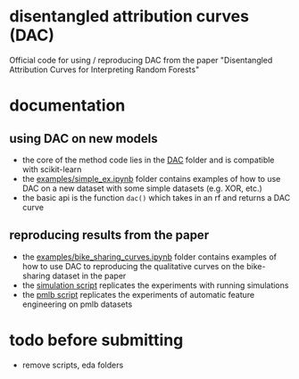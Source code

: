 # disentangled attribution curves (DAC)
Official code for using / reproducing DAC from the paper "Disentangled Attribution Curves for Interpreting Random Forests" 



# documentation

## using DAC on new models
- the core of the method code lies in the [DAC](dac) folder and is compatible with scikit-learn
- the [examples/simple_ex.ipynb](examples/simple_ex.py) folder contains examples of how to use DAC on a new dataset with some simple datasets (e.g. XOR, etc.)
- the basic api is the function ```dac()``` which takes in an rf and returns a DAC curve


## reproducing results from the paper
- the [examples/bike_sharing_curves.ipynb](examples/bike_sharing_curves.ipynb) folder contains examples of how to use DAC to reproducing the qualitative curves on the bike-sharing dataset in the paper
- the [simulation script](experiments/simulation/run_sim_synthetic.py) replicates the experiments with running simulations
- the [pmlb script](experiments/pmlb/run_dac_feature_engineered.py) replicates the experiments of automatic feature engineering on pmlb datasets



# todo before submitting
- remove scripts, eda folders